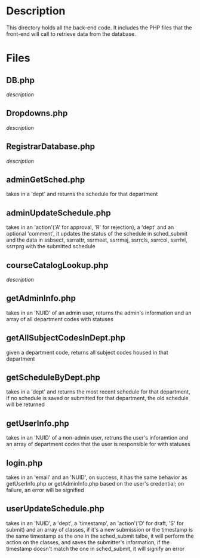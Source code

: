 # Description
This directory holds all the back-end code. It includes the PHP files that the front-end will call to retrieve data from the database.

# Files
## DB.php
*description*

## Dropdowns.php
*description*

## RegistrarDatabase.php
*description*

## adminGetSched.php
takes in a 'dept' and returns the schedule for that department

## adminUpdateSchedule.php
takes in an 'action'('A' for approval, 'R' for rejection), a 'dept' and an optional 'comment', it updates the status of the schedule in sched_submit and the data in ssbsect, ssrrattr, ssrmeet, ssrrmaj, ssrrcls, ssrrcol, ssrrlvl, ssrrprg with the submitted schedule

## courseCatalogLookup.php
*description*

## getAdminInfo.php
takes in an 'NUID' of an admin user, returns the admin's information and an array of all department codes with statuses

## getAllSubjectCodesInDept.php
given a department code, returns all subject codes housed in that department

## getScheduleByDept.php
takes in a 'dept' and returns the most recent schedule for that department, if no schedule is saved or submitted for that department, the old schedule will be returned

## getUserInfo.php
takes in an 'NUID' of a non-admin user, retruns the user's inforamtion and an array of department codes that the user is responsible for with statuses

## login.php
takes in an 'email' and an 'NUID', on success, it has the same behavior as getUserInfo.php or getAdminInfo.php based on the user's credential; on failure, an error will be signified

## userUpdateSchedule.php
takes in an 'NUID', a 'dept', a 'timestamp', an 'action'('D' for draft, 'S' for submit) and an array of classes, if it's a new submission or the timestamp is the same timestamp as the one in the sched_submit talbe, it will perform the action on the classes, and saves the submitter's information, if the timestamp doesn't match the one in sched_submit, it will signify an error
